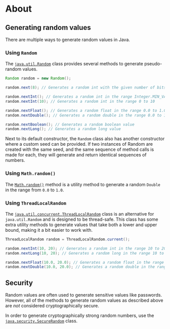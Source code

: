 # About

## Generating random values

There are multiple ways to generate random values in Java.

### Using `Random`

The [`java.util.Random`][java-util-random-docs] class provides several methods to generate pseudo-random values.

```java
Random random = new Random();

random.next(8); // Generates a random int with the given number of bits, in this case 8

random.nextInt(); // Generates a random int in the range Integer.MIN_VALUE through Integer.MAX_VALUE
random.nextInt(10); // Generates a random int in the range 0 to 10

random.nextFloat(); // Generates a random float in the range 0.0 to 1.0
random.nextDouble(); // Generates a random double in the range 0.0 to 1.0

random.nextBoolean(); // Generates a random boolean value
random.nextLong(); // Generates a random long value
```

Next to its default constructor, the `Random` class also has another constructor where a custom seed can be provided.
If two instances of Random are created with the same seed, and the same sequence of method calls is made for each, they will generate and return identical sequences of numbers.

### Using `Math.random()`

The [`Math.random()`][math-random-docs] method is a utility method to generate a random `Double` in the range from `0.0` to `1.0`.

### Using `ThreadLocalRandom`

The [`java.util.concurrent.ThreadLocalRandom`][thread-local-random-docs] class is an alternative for `java.util.Random` and is designed to be thread-safe.
This class has some extra utility methods to generate values that take both a lower and upper bound, making it a bit easier to work with.

```java
ThreadLocalRandom random = ThreadLocalRandom.current();

random.nextInt(10, 20); // Generates a random int in the range 10 to 20
random.nextLong(10, 20); // Generates a random long in the range 10 to 20

random.nextFloat(10.0, 20.0); // Generates a random float in the range 10 to 20
random.nextDouble(10.0, 20.0); // Generates a random double in the range 10 to 20
```

## Security

Random values are often used to generate sensitive values like passwords.
However, all of the methods to generate random values as described above are _not_ considered cryptographically secure.

In order to generate cryptographically strong random numbers, use the [`java.security.SecureRandom`][secure-random-docs] class.

[java-util-random-docs]: https://docs.oracle.com/javase/8/docs/api/java/util/Random.html
[math-random-docs]: https://docs.oracle.com/javase/8/docs/api/java/lang/Math.html#random--
[thread-local-random-docs]: https://docs.oracle.com/javase/8/docs/api/java/util/concurrent/ThreadLocalRandom.html
[secure-random-docs]: https://docs.oracle.com/javase/8/docs/api/java/security/SecureRandom.html

